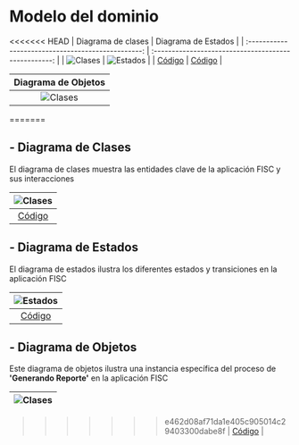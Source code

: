 # Modelo del dominio

<<<<<<< HEAD
|                 Diagrama de clases                 |                 Diagrama de Estados                  |
| :------------------------------------------------: | :--------------------------------------------------: |
| ![Clases](/imagenes/modelosUML/diagramaClases.svg) | ![Estados](/imagenes/modelosUML/diagramaEstados.svg) |
|      [Código](/modelosUML/diagramaClases.puml)     |      [Código](/modelosUML/diagramaEstados.puml)      |

|                 Diagrama de Objetos                 |
| :-------------------------------------------------: |
| ![Clases](/imagenes/modelosUML/diagramaObjetos.svg) |
=======
## - Diagrama de Clases

El diagrama de clases muestra las entidades clave de la aplicación FISC y sus interacciones

| ![Clases](/imagenes/modelosUML/diagramaClases.svg) | 
|  :-----------------------------------------------: |
|      [Código](/modelosUML/diagramaClases.puml)     |

## - Diagrama de Estados

El diagrama de estados ilustra los diferentes estados y transiciones en la aplicación FISC

 | ![Estados](/imagenes/modelosUML/diagramaEstados.svg) |
 |  :-------------------------------------------------: |
 |      [Código](/modelosUML/diagramaEstados.puml)      |

## - Diagrama de Objetos

Este diagrama de objetos ilustra una instancia específica del proceso de **'Generando Reporte'** en la aplicación FISC

| ![Clases](/imagenes/modelosUML/diagramaObjetos.svg) |
| :-------------------------------------------------: |
>>>>>>> e462d08af71da1e405c905014c29403300dabe8f
|     [Código](/modelosUML/diagramaObjetos.puml)      |
